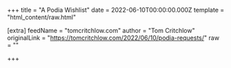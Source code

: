
+++
title = "A Podia Wishlist"
date = 2022-06-10T00:00:00.000Z
template = "html_content/raw.html"

[extra]
feedName = "tomcritchlow.com"
author = "Tom Critchlow"
originalLink = "https://tomcritchlow.com/2022/06/10/podia-requests/"
raw = ""

+++

